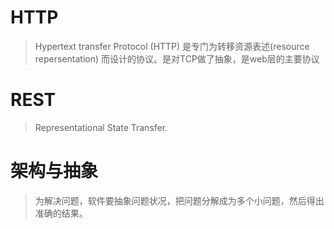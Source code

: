 # HTTP
> Hypertext transfer Protocol (HTTP) 是专门为转移资源表述(resource repersentation) 而设计的协议。是对TCP做了抽象，是web层的主要协议

# REST
> Representational State Transfer.

# 架构与抽象
> 为解决问题，软件要抽象问题状况，把问题分解成为多个小问题，然后得出准确的结果。


